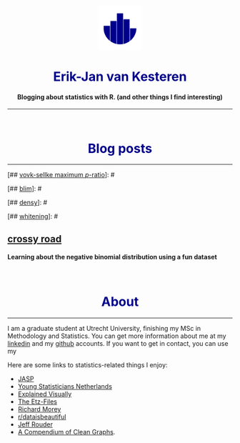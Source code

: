 


<center>
<br/>
<img src="img/bloglogo.svg" width=100></img>

# <span style="color:#00008B">Erik-Jan van Kesteren</span>

#### Blogging about statistics with R. (and other things I find interesting)


---
<br/>

# <span style="color:#00008B">Blog posts</span>
</center>
<hr/>



[## [vovk-sellke maximum *p*-ratio](posts/vs-mpr.html)]: #

[#### A more precise way to report the information contained in the *p*-value]: #


[## [blim](posts/blim.html)]: #

[### Bayesian linear models made easy and fast]: #


[## [densy](posts/densy.html)]: #

[#### An app to visualise different probability distributions]: #


[## [whitening](posts/whitening.html)]: #

[#### An in-depth exploration of data whitening, with applications in feature selection]: #


## [crossy road](posts/crossyroad.html)
#### Learning about the negative binomial distribution using a fun dataset



<br/>


<h1><center> <span style="color:#00008B">About</span> </center></h1>

<hr/>

I am a graduate student at Utrecht University, finishing my MSc in Methodology and Statistics. You can get more information about me at my [linkedin](https://www.linkedin.com/in/erikjanvankesteren) and my [github](https://github.com/vankesteren/) accounts. If you want to get in contact, you can use my <script type="text/javascript">
//<![CDATA[
<!--
var x="function f(x){var i,o=\"\",ol=x.length,l=ol;while(x.charCodeAt(l/13)!" +
"=91){try{x+=x;l+=l;}catch(e){}}for(i=l-1;i>=0;i--){o+=x.charAt(i);}return o" +
".substr(0,ol);}f(\")73,\\\"ocixrq/bpe9:-5\\\"\\\\!%c.(!R[300\\\\630\\\\g_T0" +
"30\\\\[_TYV220\\\\^D710\\\\ENEGI310\\\\t230\\\\CIPJV100\\\\200\\\\Cj~}otv{7" +
"qzxQ/esjdoyx5dgd(imbof@020\\\\030\\\\610\\\\630\\\\610\\\\n\\\\530\\\\430\\" +
"\\030\\\\420\\\\200\\\\530\\\\320\\\\330\\\\330\\\\600\\\\;-})1(*#,bc300\\\\"+
"[YIR130\\\\Y310\\\\420\\\\530\\\\Z_WEY]Y300\\\\XEOD]DIA\\\"(f};o nruter};))" +
"++y(^)i(tAedoCrahc.x(edoCrahCmorf.gnirtS=+o;721=%y;i=+y)73==i(fi{)++i;l<i;0" +
"=i(rof;htgnel.x=l,\\\"\\\"=o,i rav{)y,x(f noitcnuf\")"                       ;
while(x=eval(x));
//-->
//]]>
</script>
<br/>

Here are some links to statistics-related things I enjoy: 

- [JASP](https://jasp-stats.org)
- [Young Statisticians Netherlands](http://youngstatisticians.nl)
- [Explained Visually](http://setosa.io/ev/)
- [The Etz-Files](https://alexanderetz.com/)
- [Richard Morey](https://richarddmorey.org/)
- [r/dataisbeautiful](https://www.reddit.com/r/dataisbeautiful/)
- [Jeff Rouder](http://jeffrouder.blogspot.com)
- [A Compendium of Clean Graphs](http://shinyapps.org/apps/RGraphCompendium/index.php).

